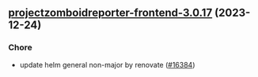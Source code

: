 

## [projectzomboidreporter-frontend-3.0.17](https://github.com/truecharts/charts/compare/projectzomboidreporter-frontend-3.0.16...projectzomboidreporter-frontend-3.0.17) (2023-12-24)

### Chore

- update helm general non-major by renovate ([#16384](https://github.com/truecharts/charts/issues/16384))
  
  